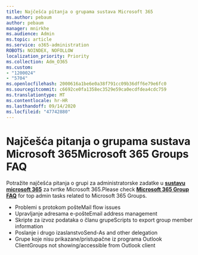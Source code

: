 ```yaml
---
title: Najčešća pitanja o grupama sustava Microsoft 365
ms.author: pebaum
author: pebaum
manager: mnirkhe
ms.audience: Admin
ms.topic: article
ms.service: o365-administration
ROBOTS: NOINDEX, NOFOLLOW
localization_priority: Priority
ms.collection: Adm_O365
ms.custom:
- "1200024"
- "5704"
ms.openlocfilehash: 2000616a1be6e0a38f791cc09b36dff6e79e6fc0
ms.sourcegitcommit: c6692ce0fa1358ec3529e59ca0ecdfdea4cdc759
ms.translationtype: MT
ms.contentlocale: hr-HR
ms.lasthandoff: 09/14/2020
ms.locfileid: "47742880"
---
```

# <a name="microsoft-365-groups-faq"></a><span data-ttu-id="cd327-102">Najčešća pitanja o grupama sustava Microsoft 365</span><span class="sxs-lookup"><span data-stu-id="cd327-102">Microsoft 365 Groups FAQ</span></span>

<span data-ttu-id="cd327-103">Potražite najčešća pitanja o grupi za administratorske zadatke u **[sustavu microsoft 365](https://aka.ms/M365GroupsFAQ)** za tvrtke Microsoft 365.</span><span class="sxs-lookup"><span data-stu-id="cd327-103">Please check **[Microsoft 365 Group FAQ](https://aka.ms/M365GroupsFAQ)** for top admin tasks related to Microsoft 365 Groups.</span></span>

- <span data-ttu-id="cd327-104">Problemi s protokom pošte</span><span class="sxs-lookup"><span data-stu-id="cd327-104">Mail flow issues</span></span>
- <span data-ttu-id="cd327-105">Upravljanje adresama e-pošte</span><span class="sxs-lookup"><span data-stu-id="cd327-105">Email address management</span></span>
- <span data-ttu-id="cd327-106">Skripte za izvoz podataka o članu grupe</span><span class="sxs-lookup"><span data-stu-id="cd327-106">Scripts to export group member information</span></span>
- <span data-ttu-id="cd327-107">Poslanje i drugo izaslanstvo</span><span class="sxs-lookup"><span data-stu-id="cd327-107">Send-As and other delegation</span></span>
- <span data-ttu-id="cd327-108">Grupe koje nisu prikazane/pristupačne iz programa Outlook Client</span><span class="sxs-lookup"><span data-stu-id="cd327-108">Groups not showing/accessible from Outlook client</span></span>